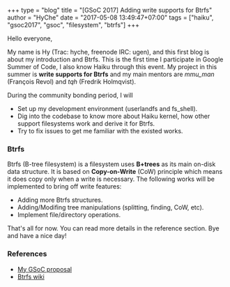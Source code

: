 +++
type = "blog"
title = "[GSoC 2017] Adding write supports for Btrfs"
author = "HyChe"
date = "2017-05-08 13:49:47+07:00"
tags = ["haiku", "gsoc2017", "gsoc", "filesystem", "btrfs"]
+++

<p>Hello everyone,</p>

<p>My name is Hy (Trac: hyche, freenode IRC: ugen), and this first blog is about my introduction and Btrfs. This is the first time I participate in Google Summer of Code, I also know Haiku through this event. My project in this summer is <b>write supports for Btrfs</b> and my main mentors are <i>mmu_man</i> (François Revol) and <i>tqh</i> (Fredrik Holmqvist).</p>

<p>During the community bonding period, I will </p>
<ul>
  <li>Set up my development environment (userlandfs and fs_shell).</li>
  <li>Dig into the codebase to know more about Haiku kernel, how other support filesystems work and derive it for Btrfs.</li>
  <li>Try to fix issues to get me familiar with the existed works.</li>
</ul>
<h3> Btrfs </h3>
<p>Btrfs (B-tree filesystem) is a filesystem uses <b>B+trees</b> as its main on-disk data structure. It is based on <b>Copy-on-Write</b> (CoW) principle which means it does copy only when a write is necessary. The following works will be implemented to bring off write features:</p>
<ul>
  <li>Adding more Btrfs structures.</li>
  <li>Adding/Modifing tree manipulations (splitting, finding, CoW, etc).</li>
  <li>Implement file/directory operations.</li>
</ul>
<p>That's all for now. You can read more details in the reference section.
Bye and have a nice day!
</p>

<h3> References </h3>
<ul>
  <li><a href= https://storage.googleapis.com/summerofcode-prod.appspot.com/gsoc/core_project/doc/5695133795221504_1491221770_Haiku-proposal-Write-supports-for-BTRFS.pdf?Expires=1494390719&GoogleAccessId=summerofcode-prod%40appspot.gserviceaccount.com&Signature=QULfCFIqknR4cAbBAaHOE6t6FqLRx%2F8pUUtTw8mO5srptrXyWCzVFuwgKapG6n%2B%2B3j6Qen96%2FT0rCai%2Bra0MfrLexgfo9cdu7hQMHscRH2rjzAXkrIgA5BqZWeXbTDpGSb1k9%2FhMXHLqeMB6zFc6KwRStN5mIdq9H42VXeJaZU1Ym7JwG1oxc83R0%2FeSNB83YWQ6vkbjYhEkh27%2FCMeT0XO2yHDzuqn4fzU2qRcrY%2FFq1IwZs08B4EE5sjjgqzx501oEBNSsZmwoK%2FnxO%2BCF5S6PpXa8oPvNd5gzRzHT3GyyAx7RZOtCmXV51tg1ozZfNju4MxXfOnkjVEQu41pmxQ%3D%3D
  >My GSoC proposal</a></li>
  <li><a href=https://btrfs.wiki.kernel.org/index.php/Main_Page>Btrfs wiki</a></li>
</ul>
